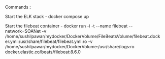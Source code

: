 Commands :

Start the ELK stack - 
docker compose up

Start the filebeat container - 
docker run -i -t --name filebeat --network=SOANet  -v /home/sushilpawar/mydocker/DockerVolume/FileBeatsVolume/filebeat.docker.yml:/usr/share/filebeat/filebeat.yml:ro -v /home/sushilpawar/mydocker/DockerVolume:/usr/share/logs:ro   docker.elastic.co/beats/filebeat:8.6.0 
